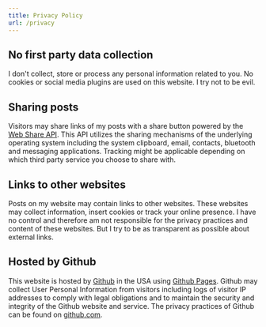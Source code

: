 ```yaml
---
title: Privacy Policy
url: /privacy
---
```


## No first party data collection

I don't collect, store or process any personal information related to you.
No cookies or social media plugins are used on this website.
I try not to be evil.

## Sharing posts

Visitors may share links of my posts with a share button powered by the [Web Share API](https://developer.mozilla.org/en-US/docs/Web/API/Web_Share_API). This API utilizes the sharing mechanisms of the underlying operating system including the system clipboard, email, contacts, bluetooth and messaging applications. Tracking might be applicable depending on which third party service you choose to share with.

## Links to other websites

Posts on my website may contain links to other websites. These websites may collect information, insert cookies or track your online presence. I have no control and therefore am not responsible for the privacy practices and content of these websites. But I try to be as transparent as possible about external links.

## Hosted by Github

This website is hosted by [Github](https://github.com) in the USA using [Github Pages](https://docs.github.com/en/pages).
Github may collect User Personal Information from visitors including logs of visitor IP addresses to comply with legal obligations and to maintain the security and integrity of the Github website and service.
The privacy practices of Github can be found on [github.com](https://docs.github.com/en/github/site-policy/global-privacy-practices).
